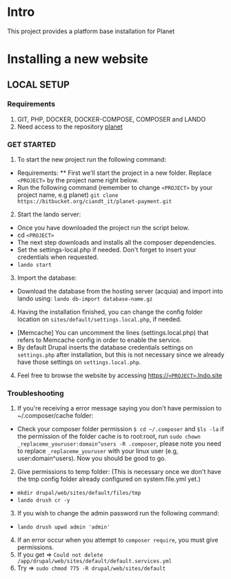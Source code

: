 # Intro
This project provides a platform base installation for Planet

# Installing a new website
## LOCAL SETUP
### Requirements
1. GIT, PHP, DOCKER, DOCKER-COMPOSE, COMPOSER and LANDO
2. Need access to the repository [planet](https://github.com/weareplanet/planet-lead-generation)

### GET STARTED
1. To start the new project run the following command:
  * Requirements:
  ** First we'll start the project in a new folder. Replace `<PROJECT>` by the project name right below.
  * Run the following command (remember to change `<PROJECT>` by your project name, e.g planet) `git clone https://bitbucket.org/ciandt_it/planet-payment.git`

2. Start the lando server:
  * Once you have downloaded the project run the script below.
  * cd `<PROJECT>`
  * The next step downloads and installs all the composer dependencies.
  * Set the settings-local.php if needed. Don't forget to insert your credentials when requested.
  * `lando start`

3. Import the database:
  * Download the database from the hosting server (acquia) and import into lando using: `lando db-import database-name.gz`

4. Having the installation finished, you can change the config folder location on `sites/default/settings.local.php`, if needed.
  * [Memcache] You can uncomment the lines (settings.local.php) that refers to Memcache config in order to enable the service.
  * By default Drupal inserts the database credentials settings on `settings.php` after installation, but this is not necessary since we already have those settings on `settings.local.php`.

4. Feel free to browse the website by accessing [https://`<PROJECT>`.lndo.site](https://`<PROJECT>`.lndo.site)

### Troubleshooting

1. If you're receiving a error message saying you don't have permission to ~/.composer/cache folder:
  * Check your composer folder permission `$ cd ~/.composer` and `$ls -la` if the permission of the folder cache is to root:root, run `sudo chown _replaceme_youruser:domain^users -R .composer`, please note you need to replace `_replaceme_youruser` with your linux user (e.g, user:domain^users). Now you should be good to go.

2. Give permissions to temp folder: (This is necessary once we don't have the
tmp config folder already configured on system.file.yml yet.)
  * `mkdir drupal/web/sites/default/files/tmp`
  * `lando drush cr -y`

3. If you wish to change the admin password run the following command:
  * `lando drush upwd admin 'admin'`

4. If an error occur when you attempt to `composer require`, you must give permissions.
  1. If you get => `Could not delete /app/drupal/web/sites/default/default.services.yml`
  2. Try => `sudo chmod 775 -R drupal/web/sites/default`
